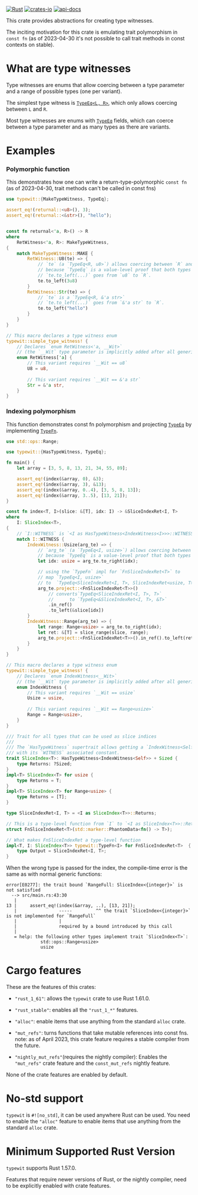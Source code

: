 [![Rust](https://github.com/rodrimati1992/typewit/workflows/Rust/badge.svg)](https://github.com/rodrimati1992/typewit/actions)
[![crates-io](https://img.shields.io/crates/v/typewit.svg)](https://crates.io/crates/typewit)
[![api-docs](https://docs.rs/typewit/badge.svg)](https://docs.rs/typewit/*)


This crate provides abstractions for creating type witnesses.

The inciting motivation for this crate is emulating trait polymorphism in `const fn`
(as of 2023-04-30 it's not possible to call trait methods in const contexts on stable).

# What are type witnesses

Type witnesses are enums that allow coercing between a type parameter and a
range of possible types (one per variant).

The simplest type witness is [`TypeEq<L, R>`](crate::TypeEq),
which only allows coercing between `L` and `R`.

Most type witnesses are enums with [`TypeEq`] fields,
which can coerce between a type parameter and as many types as there are variants.

# Examples

<span id="example0"></span>

### Polymorphic function

This demonstrates how one can write a return-type-polymorphic `const fn`
(as of 2023-04-30, trait methods can't be called in const fns)

```rust
use typewit::{MakeTypeWitness, TypeEq};

assert_eq!(returnal::<u8>(), 3);
assert_eq!(returnal::<&str>(), "hello");


const fn returnal<'a, R>() -> R
where
    RetWitness<'a, R>: MakeTypeWitness,
{
    match MakeTypeWitness::MAKE {
        RetWitness::U8(te) => {
            // `te` (a `TypeEq<R, u8>`) allows coercing between `R` and `u8`,
            // because `TypeEq` is a value-level proof that both types are the same.
            // `te.to_left(...)` goes from `u8` to `R`.
            te.to_left(3u8)
        }
        RetWitness::Str(te) => {
            // `te` is a `TypeEq<R, &'a str>`
            // `te.to_left(...)` goes from `&'a str` to `R`.
            te.to_left("hello")
        }
    }
}

// This macro declares a type witness enum
typewit::simple_type_witness! {
    // Declares `enum RetWitness<'a, __Wit>` 
    // (the `__Wit` type parameter is implicitly added after all generics)
    enum RetWitness['a] {
        // This variant requires `__Wit == u8`
        U8 = u8,
   
        // This variant requires `__Wit == &'a str`
        Str = &'a str,
    }
}
```

<span id="example1"></span>
### Indexing polymorphism

This function demonstrates const fn polymorphism
and projecting [`TypeEq`] by implementing [`TypeFn`].

```rust
use std::ops::Range;

use typewit::{HasTypeWitness, TypeEq};

fn main() {
    let array = [3, 5, 8, 13, 21, 34, 55, 89];

    assert_eq!(index(&array, 0), &3);
    assert_eq!(index(&array, 3), &13);
    assert_eq!(index(&array, 0..4), [3, 5, 8, 13]);
    assert_eq!(index(&array, 3..5), [13, 21]);
}

const fn index<T, I>(slice: &[T], idx: I) -> &SliceIndexRet<I, T>
where
    I: SliceIndex<T>,
{
    // `I::WITNESS` is `<I as HasTypeWitness<IndexWitness<I>>>::WITNESS`,
    match I::WITNESS {
        IndexWitness::Usize(arg_te) => {
            // `arg_te` (a `TypeEq<I, usize>`) allows coercing between `I` and `usize`,
            // because `TypeEq` is a value-level proof that both types are the same.
            let idx: usize = arg_te.to_right(idx);

            // using the `TypeFn` impl for `FnSliceIndexRet<T>` to 
            // map `TypeEq<I, usize>` 
            // to  `TypeEq<SliceIndexRet<I, T>, SliceIndexRet<usize, T>>`
            arg_te.project::<FnSliceIndexRet<T>>()
                // converts`TypeEq<SliceIndexRet<I, T>, T>` 
                //      to `TypeEq<&SliceIndexRet<I, T>, &T>`
                .in_ref()
                .to_left(&slice[idx])
        }
        IndexWitness::Range(arg_te) => {
            let range: Range<usize> = arg_te.to_right(idx);
            let ret: &[T] = slice_range(slice, range);
            arg_te.project::<FnSliceIndexRet<T>>().in_ref().to_left(ret)
        }
    }
}

// This macro declares a type witness enum
typewit::simple_type_witness! {
    // Declares `enum IndexWitness<__Wit>` 
    // (the `__Wit` type parameter is implicitly added after all generics)
    enum IndexWitness {
        // This variant requires `__Wit == usize`
        Usize = usize,
   
        // This variant requires `__Wit == Range<usize>`
        Range = Range<usize>,
    }
}

/// Trait for all types that can be used as slice indices
/// 
/// The `HasTypeWitness` supertrait allows getting a `IndexWitness<Self>`
/// with its `WITNESS` associated constant.
trait SliceIndex<T>: HasTypeWitness<IndexWitness<Self>> + Sized {
    type Returns: ?Sized;
}
impl<T> SliceIndex<T> for usize {
    type Returns = T;
}
impl<T> SliceIndex<T> for Range<usize> {
    type Returns = [T];
}

type SliceIndexRet<I, T> = <I as SliceIndex<T>>::Returns;

// This is a type-level function from `I` to `<I as SliceIndex<T>>::Returns`
struct FnSliceIndexRet<T>(std::marker::PhantomData<fn() -> T>);

// What makes FnSliceIndexRet a type-level function
impl<T, I: SliceIndex<T>> typewit::TypeFn<I> for FnSliceIndexRet<T>  {
    type Output = SliceIndexRet<I, T>;
}
```

When the wrong type is passed for the index,
the compile-time error is the same as with normal generic functions:
```text
error[E0277]: the trait bound `RangeFull: SliceIndex<{integer}>` is not satisfied
  --> src/main.rs:43:30
   |
13 |     assert_eq!(index(&array, ..), [13, 21]);
   |                -----         ^^ the trait `SliceIndex<{integer}>` is not implemented for `RangeFull`
   |                |
   |                required by a bound introduced by this call
   |
   = help: the following other types implement trait `SliceIndex<T>`:
             std::ops::Range<usize>
             usize
```

# Cargo features

These are the features of this crates:

- `"rust_1_61"`: allows the `typewit` crate to use Rust 1.61.0.

- `"rust_stable"`: enables all the `"rust_1_*"` features.

- `"alloc"`: enable items that use anything from the standard `alloc` crate.

- `"mut_refs"`: turns functions that take mutable references into const fns.
note: as of April 2023, 
this crate feature requires a stable compiler from the future.

- `"nightly_mut_refs"`(requires the nightly compiler):
Enables the `"mut_refs"` crate feature and 
the `const_mut_refs` nightly feature.

None of the crate features are enabled by default.

# No-std support

`typewit` is `#![no_std]`, it can be used anywhere Rust can be used.
You need to enable the `"alloc"` feature to enable items that use anything 
from the standard `alloc` crate.

# Minimum Supported Rust Version

`typewit` supports Rust 1.57.0.

Features that require newer versions of Rust, or the nightly compiler,
need to be explicitly enabled with crate features.






[`TypeEq`]: https://docs.rs/typewit/latest/typewit/struct.TypeEq.html
[`TypeFn`]: https://docs.rs/typewit/latest/typewit/type_fn/trait.TypeFn.html